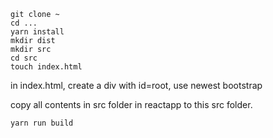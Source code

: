 ```shell
git clone ~
cd ...
yarn install
mkdir dist
mkdir src
cd src
touch index.html
```

in index.html, create a div with id=root, use newest bootstrap

copy all contents in src folder in reactapp to this src folder.

```shell
yarn run build
```

